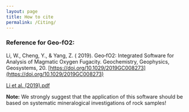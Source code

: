 ```yaml
---
layout: page
title: How to cite
permalink: /Citing/
---
```

### Reference for Geo-fO2:
Li, W., Cheng, Y., & Yang, Z. ( 2019). Geo‐fO2: Integrated Software for Analysis of Magmatic Oxygen Fugacity. Geochemistry, Geophysics, Geosystems, 20. [https://doi.org/10.1029/2019GC008273](https://doi.org/10.1029/2019GC008273)

[Li et al. (2019).pdf](files/Li_et_al-2019-Geochemistry,_Geophysics,_Geosystems.pdf)

__Note:__ We strongly suggest that the application of this software should be based on systematic mineralogical investigations of rock samples!
